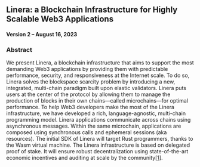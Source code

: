## Linera: a Blockchain Infrastructure for Highly Scalable Web3 Applications
#### Version 2 – August 16, 2023
### Abstract

We present Linera, a blockchain infrastructure that aims to support the most demanding Web3 applications by providing them with predictable performance, security, and responsiveness at the Internet scale. To do so, Linera solves the blockspace scarcity problem by introducing a new, integrated, multi-chain paradigm built upon elastic validators. Linera puts users at the center of the protocol by allowing them to manage the production of blocks in their own chains—called microchains—for optimal performance. To help Web3 developers make the most of the Linera infrastructure, we have developed a rich, language-agnostic, multi-chain programming model. Linera applications communicate across chains using asynchronous messages. Within the same microchain, applications are composed using synchronous calls and ephemeral sessions (aka resources). The initial SDK of Linera will target Rust programmers, thanks to the Wasm virtual machine. The Linera infrastructure is based on delegated proof of stake. It will ensure robust decentralization using state-of-the-art economic incentives and auditing at scale by the community[[1](<> 'Legal Disclaimer: This document and its contents are not an offer to sell, or the solicitation of an offer to buy, any tokens. We are publishing this white paper solely to receive feedback and comments from the public. Nothing in this document should be read or interpreted as a guarantee or promise of how the Linera infrastructure or its tokens (if any) will develop, be utilized, or accrue value. Linera only outlines its current plans, which could change at its discretion, and the success of which will depend on many factors outside of its control. Such forward-looking statements necessarily involve known and unknown risks, which may cause actual performance and results in future periods to differ materially from what we have described or implied in this document. Linera undertakes no obligation to update its plans. There can be no assurance that any statements in the document will prove to be accurate, as actual results and future events could differ materially. Please do not place undue reliance on future statements.')].
